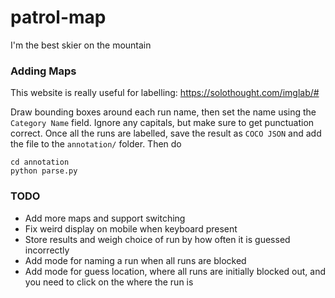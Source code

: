 # patrol-map
I'm the best skier on the mountain

### Adding Maps
This website is really useful for labelling: https://solothought.com/imglab/#

Draw bounding boxes around each run name, then set the name using the `Category Name` field. Ignore any capitals, but make sure to get punctuation correct. Once all the runs are labelled, save the result as `COCO JSON` and add the file to the `annotation/` folder. Then do

```
cd annotation
python parse.py
```

### TODO
- Add more maps and support switching
- Fix weird display on mobile when keyboard present
- Store results and weigh choice of run by how often it is guessed incorrectly
- Add mode for naming a run when all runs are blocked
- Add mode for guess location, where all runs are initially blocked out, and you need to click on the where the run is